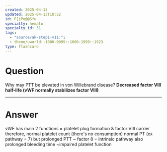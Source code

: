 ```yaml
---
created: 2025-04-13
updated: 2025-04-13T10:52
id: F[jPo@@Sfu
specialty: hemato
specialty_id: 31
tags:
  - "source/ak-step1-v11:": 
  - theme/uworld::1000-9999::1000-1999::1923
type: flashcard
---
```


# Question
Why may PTT be elevated in von Willebrand disease?    **Decreased factor VIII half-life (vWF normally stabilizes factor VIII)**

---

# Answer
vWF has main 2 functions = platelet plug formation & factor VIII carrier therefore, normal platelet count (there's no consumption)  normal PT (ex pathway = 7) but prolonged PTT ~ factor 8 = intrinsic pathway also prolonged bleeding time ~impaired platelet function